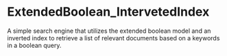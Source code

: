 # ExtendedBoolean_IntervetedIndex
A simple search engine that utilizes the extended boolean model and an inverted index to retrieve a list of relevant documents based on a keywords in a boolean query.
